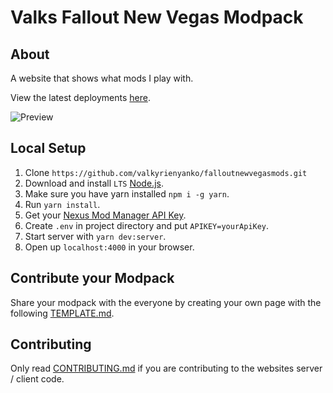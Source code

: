# Valks Fallout New Vegas Modpack
## About
A website that shows what mods I play with.

View the latest deployments [here](https://github.com/valkyrienyanko/falloutnewvegasmods/deployments).

![Preview](https://i.imgur.com/q7F2QVV.png)

## Local Setup
1. Clone `https://github.com/valkyrienyanko/falloutnewvegasmods.git`
2. Download and install `LTS` [Node.js](https://nodejs.org/en/).
3. Make sure you have yarn installed `npm i -g yarn`.
4. Run `yarn install`.
5. Get your [Nexus Mod Manager API Key](https://www.nexusmods.com/users/myaccount?tab=api%20access).
6. Create `.env` in project directory and put `APIKEY=yourApiKey`.
7. Start server with `yarn dev:server`.
8. Open up `localhost:4000` in your browser.

## Contribute your Modpack

Share your modpack with the everyone by creating your own page with the following [TEMPLATE.md](https://github.com/valkyrienyanko/falloutnewvegasmods/blob/master/TEMPLATE.md).

## Contributing

Only read [CONTRIBUTING.md](https://github.com/valkyrienyanko/falloutnewvegasmods/blob/master/CONTRIBUTORS.md) if you are contributing to the websites server / client code.
